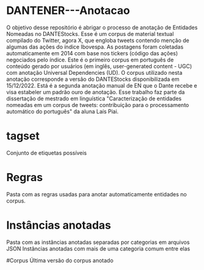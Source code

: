 # DANTENER---Anotacao
O objetivo desse repositório é abrigar o processo de anotação de Entidades Nomeadas no DANTEStocks. 
Esse é um corpus de material textual compilado do Twitter, agora X, que engloba tweets contendo menção de algumas das ações do índice Ibovespa.
As postagens foram coletadas automaticamente em 2014 com base nos tickers (código das ações) negociados pelo índice. Este é o primeiro corpus em português de conteúdo gerado por usuários (em inglês, user-generated content - UGC) com anotação Universal Dependencies (UD). O corpus utilizado nesta anotação corresponde a versão do DANTEStocks disponibilizada em 15/12/2022. Está é a segunda anotação manual de EN que o Dante recebe e visa estabeler um padrão ouro de anotação. Esse trabalho faz parte da dissertação de mestrado em linguística "Caracterização de entidades nomeadas em um corpus de tweets: contribuição para o processamento automático do português" da aluna Laís Piai.

# tagset
Conjunto de etiquetas possíveis

# Regras 
Pasta com as regras usadas para anotar automaticamente entidades no corpus.

# Instâncias anotadas
Pasta com as instâncias anotadas separadas por categorias em arquivos JSON
Instâncias anotadas com mais de uma categoria comum entre elas

#Corpus
Última versão do corpus anotado
